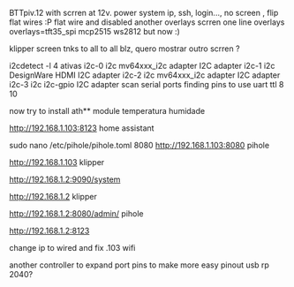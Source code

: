 BTTpiv.12 with scrren
at 12v. 
power system ip, ssh, login..., no screen , flip flat wires :P
flat wire and disabled another overlays scrren
one line overlays
overlays=tft35_spi mcp2515 ws2812 
but now :)

klipper screen  tnks to all to all
blz, quero mostrar outro scrren ?

i2cdetect -l
4 ativas 
i2c-0	i2c       	mv64xxx_i2c adapter             	I2C adapter
i2c-1	i2c       	DesignWare HDMI                 	I2C adapter
i2c-2	i2c       	mv64xxx_i2c adapter             	I2C adapter
i2c-3	i2c       	i2c-gpio                        	I2C adapter
scan serial ports
finding pins to use uart ttl
8 10 

now try to install ath** module temperatura humidade

http://192.168.1.103:8123 home assistant

sudo nano /etc/pihole/pihole.toml
8080
http://192.168.1.103:8080 pihole

http://192.168.1.103 klipper

http://192.168.1.2:9090/system

http://192.168.1.2 klipper

http://192.168.1.2:8080/admin/ pihole

http://192.168.1.2:8123


change ip to wired and fix .103 wifi

another controller to expand port pins to make more easy pinout usb rp 2040?
